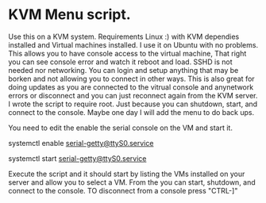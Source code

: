 # KVM Menu script. 
Use this on a KVM system. 
Requirements
Linux :) with KVM dependies installed and Virtual machines installed.  I use it on Ubuntu with no problems. 
This allows you to have console access to the virtual machine,  That right you can see console error and watch it reboot and load. SSHD is not needed nor networking.  You can login and setup anything that may be borken and not allowing you to connect in other ways.   This is also great for doing updates as you are connected to the vitrual console and anynetwork errors or disconnect and you can just reconnect again from the KVM server. 
I wrote the script to require root.  Just because you can shutdown, start, and connect to the console. 
Maybe one day I will add the menu to do back ups. 

You need to edit the enable the serial console on the VM and start it. 

systemctl enable serial-getty@ttyS0.service

systemctl start serial-getty@ttyS0.service

Execute the script and it should start by listing the VMs installed on your server and allow you to select a VM. 
From the you can start, shutdown, and connect to the console. 
TO disconnect from a console press "CTRL-]" 

